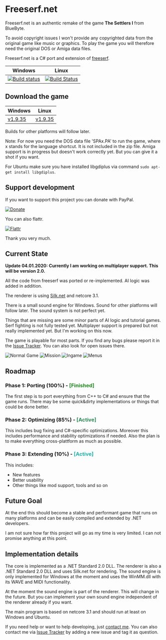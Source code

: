 # Freeserf.net

Freeserf.net is an authentic remake of the game **The Settlers I** from BlueByte.

To avoid copyright issues I won't provide any copyrighted data from the original game like music or graphics. To play the game you will therefore need the original DOS or Amiga data files.

Freeserf.net is a C# port and extension of [freeserf](https://github.com/freeserf/freeserf).

| Windows | Linux |
| ---- | ---- |
| [![Build status](https://ci.appveyor.com/api/projects/status/github/pyrdacor/freeserf.net?branch=master&svg=true)](https://ci.appveyor.com/project/Pyrdacor/freeserf-net/history?branch=master) | [![Build Status](https://travis-ci.org/Pyrdacor/freeserf.net.svg?branch=master)](https://travis-ci.org/Pyrdacor/freeserf.net/branches) |

## Download the game

| Windows | Linux |
| ---- | ---- |
| [v1.9.35](https://github.com/Pyrdacor/freeserf.net/releases/download/v1.9.35/Freeserf.net-Windows.zip "Windows v1.9.35") | [v1.9.35](https://github.com/Pyrdacor/freeserf.net/releases/download/1.9.35/Freeserf.net-Linux.tar.gz "Linux v1.9.35") |

Builds for other platforms will follow later.

Note: For now you need the DOS data file 'SPAx.PA' to run the game, where x stands for the language shortcut. It is not included in the zip file. Amiga support is in progress but doesn't work correctly yet. But you can give it a shot if you want.

For Ubuntu make sure you have installed libgdiplus via command `sudo apt-get install libgdiplus`.


## Support development

If you want to support this project you can donate with PayPal.

[![Donate](https://img.shields.io/badge/Donate-PayPal-green.svg)](https://www.paypal.com/cgi-bin/webscr?cmd=_s-xclick&hosted_button_id=76DV5MK5GNEMS&source=url)

You can also flattr.

[![Flattr](http://api.flattr.com/button/flattr-badge-large.png)](https://flattr.com/submit/auto?user_id=Pyrdacor&url=https://github.com/Pyrdacor/freeserf.net&title=Freeserf.net&language=C#&tags=github&category=software)

Thank you very much.


## Current State

**Update 04.01.2020: Currently I am working on multiplayer support. This will be version 2.0.**

All the code from freeserf was ported or re-implemented. AI logic was added in addition.

The renderer is using [Silk.net](https://github.com/Ultz/Silk.NET) and netcore 3.1.

There is a small sound engine for Windows. Sound for other platforms will follow later. The sound system is not perfect yet.

Things that are missing are some minor parts of AI logic and tutorial games. Serf fighting is not fully tested yet.
Multiplayer support is prepared but not really implemented yet. But I'm working on this now.

The game is playable for most parts. If you find any bugs please report it in the [Issue Tracker](https://github.com/Pyrdacor/freeserf.net/issues). You can also look for open issues there.

![Normal Game](https://github.com/Pyrdacor/freeserf.net/raw/master/images/Settlers_1.png "Start a normal game")
![Mission](https://github.com/Pyrdacor/freeserf.net/raw/master/images/Settlers_2.png "Start a mission")
![Ingame](https://github.com/Pyrdacor/freeserf.net/raw/master/images/Settlers_3.png "Build your settlement")
![Menus](https://github.com/Pyrdacor/freeserf.net/raw/master/images/Settlers_4.png "Change settings")


## Roadmap

### Phase 1: Porting (100%) - <span style="color:forestgreen">[Finished]</span>

The first step is to port everything from C++ to C# and ensure that the game runs.
There may be some quick&dirty implementations or things that could be done better.

### Phase 2: Optimizing (85%) - <span style="color:seagreen">[Active]</span>

This includes bug fixing and C#-specific optimizations.
Moreover this includes performance and stability optimizations if needed.
Also the plan is to make everything cross-plattform as much as possible.

### Phase 3: Extending (10%) - <span style="color:lightseagreen">[Active]</span>

This includes:

- New features
- Better usability
- Other things like mod support, tools and so on


## Future Goal

At the end this should become a stable and performant game that runs on many platforms and can be easily compiled and extended by .NET developers.

I am not sure how far this project will go as my time is very limited. I can not promise anything at this point.


## Implementation details

The core is implemented as a .NET Standard 2.0 DLL. The renderer is also a .NET Standard 2.0 DLL and uses Silk.net for rendering. The sound engine is only implemented for Windows at the moment and uses the WinMM.dll with its WAVE and MIDI functionality.

At the moment the sound engine is part of the renderer. This will change in the future. But you can implement your own sound engine independent of the renderer already if you want.

The main program is based on netcore 3.1 and should run at least on Windows and Ubuntu.

If you need help or want to help developing, just [contact me](mailto:trobt@web.de). You can also contact me via [Issue Tracker](https://github.com/Pyrdacor/freeserf.net/issues) by adding a new issue and tag it as question.

